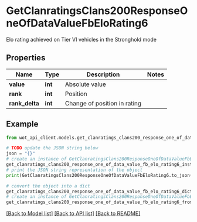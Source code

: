 # GetClanratingsClans200ResponseOneOfDataValueFbEloRating6

Elo rating achieved on Tier VI vehicles in the Stronghold mode

## Properties

Name | Type | Description | Notes
------------ | ------------- | ------------- | -------------
**value** | **int** | Absolute value | 
**rank** | **int** | Position | 
**rank_delta** | **int** | Change of position in rating | 

## Example

```python
from wot_api_client.models.get_clanratings_clans200_response_one_of_data_value_fb_elo_rating6 import GetClanratingsClans200ResponseOneOfDataValueFbEloRating6

# TODO update the JSON string below
json = "{}"
# create an instance of GetClanratingsClans200ResponseOneOfDataValueFbEloRating6 from a JSON string
get_clanratings_clans200_response_one_of_data_value_fb_elo_rating6_instance = GetClanratingsClans200ResponseOneOfDataValueFbEloRating6.from_json(json)
# print the JSON string representation of the object
print(GetClanratingsClans200ResponseOneOfDataValueFbEloRating6.to_json())

# convert the object into a dict
get_clanratings_clans200_response_one_of_data_value_fb_elo_rating6_dict = get_clanratings_clans200_response_one_of_data_value_fb_elo_rating6_instance.to_dict()
# create an instance of GetClanratingsClans200ResponseOneOfDataValueFbEloRating6 from a dict
get_clanratings_clans200_response_one_of_data_value_fb_elo_rating6_from_dict = GetClanratingsClans200ResponseOneOfDataValueFbEloRating6.from_dict(get_clanratings_clans200_response_one_of_data_value_fb_elo_rating6_dict)
```
[[Back to Model list]](../README.md#documentation-for-models) [[Back to API list]](../README.md#documentation-for-api-endpoints) [[Back to README]](../README.md)


